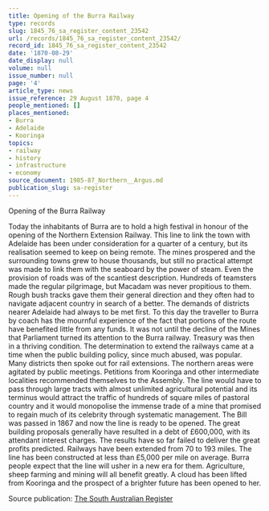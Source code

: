 ```yaml
---
title: Opening of the Burra Railway
type: records
slug: 1845_76_sa_register_content_23542
url: /records/1845_76_sa_register_content_23542/
record_id: 1845_76_sa_register_content_23542
date: '1870-08-29'
date_display: null
volume: null
issue_number: null
page: '4'
article_type: news
issue_reference: 29 August 1870, page 4
people_mentioned: []
places_mentioned:
- Burra
- Adelaide
- Kooringa
topics:
- railway
- history
- infrastructure
- economy
source_document: 1985-87_Northern__Argus.md
publication_slug: sa-register
---
```


Opening of the Burra Railway

Today the inhabitants of Burra are to hold a high festival in honour of the opening of the Northern Extension Railway.  This line to link the town with Adelaide has been under consideration for a quarter of a century, but its realisation seemed to keep on being remote.  The mines prospered and the surrounding towns grew to house thousands, but still no practical attempt was made to link them with the seaboard by the power of steam.  Even the provision of roads was of the scantiest description.  Hundreds of teamsters made the regular pilgrimage, but Macadam was never propitious to them.  Rough bush tracks gave them their general direction and they often had to navigate adjacent country in search of a better.  The demands of districts nearer Adelaide had always to be met first.  To this day the traveller to Burra by coach has the mournful experience of the fact that portions of the route have benefited little from any funds.  It was not until the decline of the Mines that Parliament turned its attention to the Burra railway.  Treasury was then in a thriving condition.   The determination to extend the railways came at a time when the public building policy, since much abused, was popular.  Many districts then spoke out for rail extensions.  The northern areas were agitated by public meetings.  Petitions from Kooringa and other intermediate localities recommended themselves to the Assembly.  The line would have to pass through large tracts with almost unlimited agricultural potential and its terminus would attract the traffic of hundreds of square miles of pastoral country and it would monopolise the immense trade of a mine that promised to regain much of its celebrity through systematic management.    The Bill was passed in 1867 and now the line is ready to be opened.  The great building proposals generally have resulted in a debt of £600,000, with its attendant interest charges.  The results have so far failed to deliver the great profits predicted.  Railways have been extended from 70 to 193 miles.  The line has been constructed at less than £5,000 per mile on average.  Burra people expect that the line will usher in a new era for them.  Agriculture, sheep farming and mining will all benefit greatly.  A cloud has been lifted from Kooringa and the prospect of a brighter future has been opened to her.

Source publication: [The South Australian Register](/publications/sa-register/)
